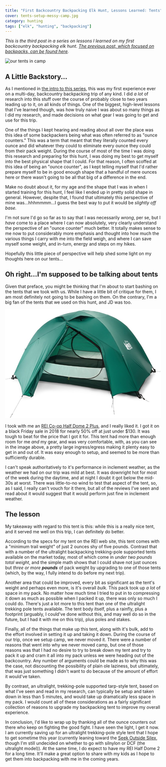```yaml
---
title: "First Backcountry Backpacking Elk Hunt, Lessons Learned: Tents"
cover: tents-setup-messy-camp.jpg
category: hunting
tags: ["elk", "hunting", "backpacking"]
---
```


_This is the third post in a series on lessons I learned on my first backcountry backpacking elk hunt. [The previous post, which focused on backpacks, can be found here](/first-backpacking-elk-hunt-lessons-learned-backpacks)._

![our tents in camp](tents-setup-messy-camp.jpg "please forgive our messy camp...I promise we didn't actually leave it that way")

## A Little Backstory...

As I mentioned in [the intro to this series](/first-backpacking-elk-hunt-lessons-learned-intro), this was my first experience ever on a multi-day, backcountry backpacking trip of any kind. I did _a lot_ of research into this stuff over the course of probably close to two years leading up to it, on all kinds of things. One of the biggest, high-level lessons that I've learned though, was how truly naive I was about so many things as I did my research, and made decisions on what gear I was going to get and use for this trip.

One of the things I kept hearing and reading about all over the place was this idea of some backpackers being what was often referred to as "ounce counters." This was a term that meant that they literally counted every ounce and did whatever they could to eliminate every ounce they could from their pack weight. During the course of most of the time I was doing this research and preparing for this hunt, I was doing my best to get myself into the best physical shape that I could. For that reason, I often scoffed at this idea of being an "ounce counter", as I kept telling myself that I'd rather prepare myself to be in good enough shape that a handful of mere ounces here or there wasn't going to be all that big of a difference in the end.

Make no doubt about it, for my age and the shape that I was in when I started training for this hunt, I feel like I ended up in pretty solid shape in general. However, despite that, I found that ultimately this perspective of mine was...hhhmmmm...I guess the best way to put it would be _slightly off base._

I'm not sure I'd go so far as to say that I was necessarily _wrong_, per se, but I _have_ come to a place where I can now absolutely, very clearly understand the perspective of an "ounce counter" much better. It totally makes sense to me now to put considerably more emphasis and thought into how much the various things I carry with me into the field weigh, and where I can save myself some weight, and in-turn, energy and steps on my hikes.

Hopefully this little piece of perspective will help shed some light on my thoughts here on our tents...

## Oh right...I'm supposed to be talking about tents

Given that preface, you might be thinking that I'm about to start bashing on the tents that we took with us. While I have a little bit of critique for them, I am most definitely not going to be bashing on them. On the contrary, I'm a big fan of the tents that we used on this hunt, and JD was too.

![REI Co-op Half Dome 2 Plus](rei-coop-half-dome-2-plus-tent.jpg "This was my REI Coop Half Dome 2 Plus Tent - Really nice tent, and I would highly recommend it")

I took with me an [REI Co-op Half Dome 2 Plus](https://www.rei.com/product/128692/rei-co-op-half-dome-2-plus-tent), and I really liked it. I got it on a black Friday sale in 2018 for nearly 50% off at just under $130. It was tough to beat for the price that I got it for. This tent had more than enough room for me _and_ my gear, and was very comfortable, with, as you can see in the image above, a pretty large ingress/egress making it plenty easy to get in and out of. It was easy enough to setup, and seemed to be more than sufficiently durable.

I can't speak authoritatively to it's performance in inclement weather, as the weather we had on our trip was mild at best. It was downright hot for most of the week during the daytime, and at night I doubt it got below the mid-30s at worst. There was little-to-no wind to test that aspect of the tent, so, as I said, I really can't vouch for it there, but all of the reviews I've seen and read about it would suggest that it would perform just fine in inclement weather.

## The lesson

My takeaway with regard to this tent is this: while this is a really nice tent, and it served me well on this trip, I can definitely do better.

According to the specs for my tent on the REI web site, this tent comes with a "minimum trail weight" of just 2 ounces shy of five pounds. Contrast that with a number of the ultralight backpacking trekking-pole supported tents available on the market today, most of which come in _under two pounds total weight_, and the simple math shows that I could shave not just ounces but _three or more **pounds**_ of pack weight by upgrading to one of those tents (which, by the way, I fully intend to do before my next trip).

Another area that could be improved, every bit as significant as the tent's weight and perhaps even more, is it's overall _bulk._ This pack took up _a lot_ of space in my pack. No matter how much time I tried to put in to compressing it down as much as possible when I packed it up, there was only so much I could do. There's just a lot more to this tent than one of the ultralight trekking pole tents available. The tent body itself, plus a rainfly, plus a footprint (arguably, I could've done without this, and may well do so in the future, but I had it with me on this trip), plus poles and stakes.

Finally, all of the things that make up this tent, along with it's bulk, add to the effort involved in setting it up and taking it down. During the course of our trip, once we setup camp, we never moved it. There were a number of reasons that went into why we never moved camp, but one of those reasons was that I had no desire to try to break down my tent and try to pack it up and cram it all into my pack unless we were heading out of the backcountry. Any number of arguments could be made as to why this was the case, not discounting the possibility of plain ole laziness, but ultimately, that was just something I didn't want to do because of the amount of effort it would've taken.

By contrast, an ultralight, trekking-pole supported tarp-style tent, based on what I've seen and read in my research, can typically be setup and taken down in less than 5 minutes, and would take up dramatically less space in my pack. I would count all of these considerations as a fairly significant collection of reasons to upgrade my backpacking tent to improve my overall experience.

In conclusion, I'd like to wrap up by thanking all of the ounce counters out there who keep on fighting the good fight. I have seen the light, I get it now. I am currently saving up for an ultralight trekking-pole style tent that I hope to get sometime this year (currently leaning toward the [Seek Outside Silex](https://seekoutside.com/silex/), though I'm still undecided on whether to go with silnylon or DCF (the ultralight model)). At the same time, I do expect to have my REI Half Dome 2 for a long time. It'll make a great option to share with my kids as I hope to get them into backpacking with me in the coming years.
